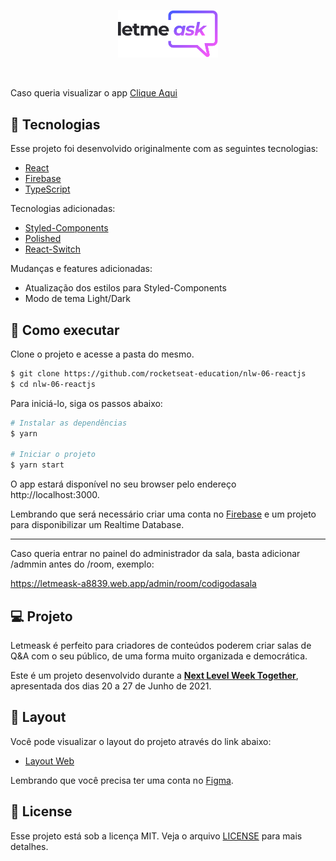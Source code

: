 <p align="center">
  <img alt="Letmeask" src="/src/assets/images/logo.svg" width="160px">
</p>

<br>

Caso queria visualizar o app [Clique Aqui](https://letmeask-a8839.web.app/)

## 🧪 Tecnologias

Esse projeto foi desenvolvido originalmente com as seguintes tecnologias:

- [React](https://reactjs.org)
- [Firebase](https://firebase.google.com/)
- [TypeScript](https://www.typescriptlang.org/)

Tecnologias adicionadas:

- [Styled-Components](https://styled-components.com/)
- [Polished](https://github.com/styled-components/polished)
- [React-Switch](https://github.com/markusenglund/react-switch#readme)

Mudanças e features adicionadas:

- Atualização dos estilos para Styled-Components
- Modo de tema Light/Dark


## 🚀 Como executar

Clone o projeto e acesse a pasta do mesmo.

```bash
$ git clone https://github.com/rocketseat-education/nlw-06-reactjs
$ cd nlw-06-reactjs
```

Para iniciá-lo, siga os passos abaixo:
```bash
# Instalar as dependências
$ yarn

# Iniciar o projeto
$ yarn start
```
O app estará disponível no seu browser pelo endereço http://localhost:3000.

Lembrando que será necessário criar uma conta no [Firebase](https://firebase.google.com/) e um projeto para disponibilizar um Realtime Database.


---


Caso queria entrar no painel do administrador da sala, basta adicionar /admmin antes do /room, exemplo:

https://letmeask-a8839.web.app/admin/room/codigodasala


## 💻 Projeto

Letmeask é perfeito para criadores de conteúdos poderem criar salas de Q&A com o seu público, de uma forma muito organizada e democrática. 

Este é um projeto desenvolvido durante a **[Next Level Week Together](https://nextlevelweek.com/)**, apresentada dos dias 20 a 27 de Junho de 2021.


## 🔖 Layout

Você pode visualizar o layout do projeto através do link abaixo:

- [Layout Web](https://www.figma.com/community/file/1009824839797878169/Letmeask) 

Lembrando que você precisa ter uma conta no [Figma](http://figma.com/).

## 📝 License

Esse projeto está sob a licença MIT. Veja o arquivo [LICENSE](LICENSE.md) para mais detalhes.

